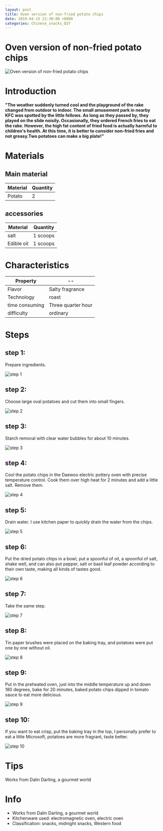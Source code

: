 ```yaml
---
layout: post
title: Oven version of non-fried potato chips
date: 2019-04-15 22:30:00 +0800
categories: Chinese_snacks_DIY
---
```


# Oven version of non-fried potato chips

![Oven version of non-fried potato chips]({{site.baseurl}}/img/423437/423437.jpg)

# Introduction

**"The weather suddenly turned cool and the playground of the rake changed from outdoor to indoor. The small amusement park in nearby KFC was spotted by the little fellows. As long as they passed by, they played on the slide noisily. Occasionally, they ordered French fries to eat the rake. However, the high fat content of fried food is actually harmful to children's health. At this time, it is better to consider non-fried fries and not greasy.Two potatoes can make a big plate!"**

# Materials


## Main material

Material|Quantity
--|--
Potato|2

## accessories

Material|Quantity
--|--
salt|1 scoops
Edible oil|1 scoops

# Characteristics

Property|--
--|--
Flavor|Salty fragrance
Technology|roast
time consuming|Three quarter hour
difficulty|ordinary

# Steps

## step 1:

Prepare ingredients.

![step 1]({{site.baseurl}}/img/423437/1.jpg)

## step 2:

Choose large oval potatoes and cut them into small fingers.

![step 2]({{site.baseurl}}/img/423437/2.jpg)

## step 3:

Starch removal with clear water bubbles for about 10 minutes.

![step 3]({{site.baseurl}}/img/423437/3.jpg)

## step 4:

Cool the potato chips in the Daewoo electric pottery oven with precise temperature control. Cook them over high heat for 2 minutes and add a little salt. Remove them.

![step 4]({{site.baseurl}}/img/423437/4.jpg)

## step 5:

Drain water. I use kitchen paper to quickly drain the water from the chips.

![step 5]({{site.baseurl}}/img/423437/5.jpg)

## step 6:

Put the dried potato chips in a bowl, put a spoonful of oil, a spoonful of salt, shake well, and can also put pepper, salt or basil leaf powder according to their own taste, making all kinds of tastes good.

![step 6]({{site.baseurl}}/img/423437/6.jpg)

## step 7:

Take the same step.

![step 7]({{site.baseurl}}/img/423437/7.jpg)

## step 8:

Tin paper brushes were placed on the baking tray, and potatoes were put one by one without oil.

![step 8]({{site.baseurl}}/img/423437/8.jpg)

## step 9:

Put in the preheated oven, just into the middle temperature up and down 180 degrees, bake for 20 minutes, baked potato chips dipped in tomato sauce to eat more delicious.

![step 9]({{site.baseurl}}/img/423437/9.jpg)

## step 10:

If you want to eat crisp, put the baking tray in the top, I personally prefer to eat a little Microsoft, potatoes are more fragrant, taste better.

![step 10]({{site.baseurl}}/img/423437/10.jpg)

# Tips

Works from Dalin Darling, a gourmet world

# Info

- Works from Dalin Darling, a gourmet world
- Kitchenware used: electromagnetic oven, electric oven
- Classification: snacks, midnight snacks, Western food